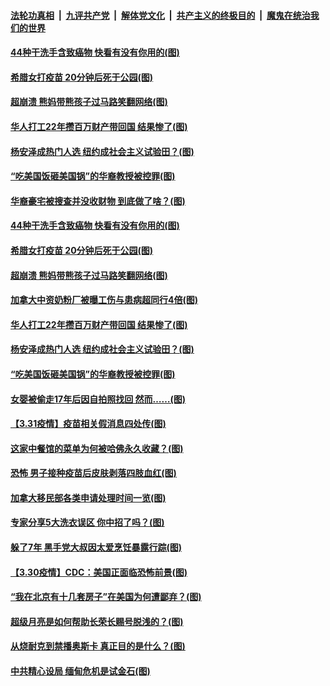 

####  [法轮功真相](../../../../basic/blob/master/README.md?t=04022031) &nbsp;|&nbsp; [九评共产党](../../../../9ping.md/blob/master/README.md?t=04022031) &nbsp;|&nbsp; [解体党文化](../../../../jtdwh.md/blob/master/README.md?t=04022031)  &nbsp;|&nbsp; [共产主义的终极目的](../../../../gczydzjmd.md/blob/master/README.md?t=04022031) &nbsp;|&nbsp; [魔鬼在统治我们的世界](../../../../mgztzwmdsj.md/blob/master/README.md?t=04022031) 

#### [44种干洗手含致癌物 快看有没有你用的(图)](../pages/p3/967476.md?t=04022031) 

#### [希腊女打疫苗 20分钟后死于公园(图)](../pages/p3/967474.md?t=04022031) 

#### [超崩溃 熊妈带熊孩子过马路笑翻网络(图)](../pages/p3/967451.md?t=04022031) 

#### [华人打工22年攒百万财产带回国 结果惨了(图)](../pages/p3/967438.md?t=04022031) 

#### [杨安泽成热门人选 纽约成社会主义试验田？(图)](../pages/p3/967394.md?t=04022031) 

#### [“吃美国饭砸美国锅”的华裔教授被控罪(图)](../pages/p3/967375.md?t=04022031) 

#### [华裔豪宅被搜查并没收财物 到底做了啥？(图)](../pages/p3/967502.md?t=04022031) 

#### [44种干洗手含致癌物 快看有没有你用的(图)](../pages/p3/967476.md?t=04022031) 

#### [希腊女打疫苗 20分钟后死于公园(图)](../pages/p3/967474.md?t=04022031) 

#### [超崩溃 熊妈带熊孩子过马路笑翻网络(图)](../pages/p3/967451.md?t=04022031) 

#### [加拿大中资奶粉厂被曝工伤与患病超同行4倍(图)](../pages/p3/967453.md?t=04022031) 

#### [华人打工22年攒百万财产带回国 结果惨了(图)](../pages/p3/967438.md?t=04022031) 

#### [杨安泽成热门人选 纽约成社会主义试验田？(图)](../pages/p3/967394.md?t=04022031) 

#### [“吃美国饭砸美国锅”的华裔教授被控罪(图)](../pages/p3/967375.md?t=04022031) 

#### [女婴被偷走17年后因自拍照找回 然而……(图)](../pages/p3/967371.md?t=04022031) 

#### [【3.31疫情】疫苗相关假消息四处传(图)](../pages/p3/967364.md?t=04022031) 

#### [这家中餐馆的菜单为何被哈佛永久收藏？(图)](../pages/p3/967349.md?t=04022031) 

#### [恐怖 男子接种疫苗后皮肤剥落四肢血红(图)](../pages/p3/967338.md?t=04022031) 

#### [加拿大移民部各类申请处理时间一览(图)](../pages/p3/967304.md?t=04022031) 

#### [专家分享5大洗衣误区 你中招了吗？(图)](../pages/p3/967300.md?t=04022031) 

#### [躲了7年 黑手党大叔因太爱烹饪暴露行踪(图)](../pages/p3/967249.md?t=04022031) 

#### [【3.30疫情】CDC：美国正面临恐怖前景(图)](../pages/p3/967247.md?t=04022031) 

#### [“我在北京有十几套房子”在美国为何遭鄙弃？(图)](../pages/p3/966855.md?t=04022031) 

#### [超级月亮是如何帮助长荣长赐号脱浅的？(图)](../pages/p3/967228.md?t=04022031) 

#### [从烧耐克到禁播奥斯卡 真正目的是什么？(图)](../pages/p3/967179.md?t=04022031) 

#### [中共精心设局 缅甸危机是试金石(图)](../pages/p3/967162.md?t=04022031) 

